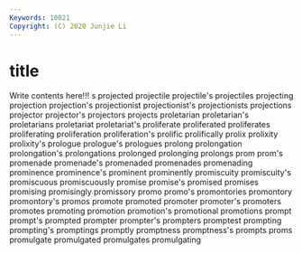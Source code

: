 ```yaml
---
Keywords: 10021
Copyright: (C) 2020 Junjie Li
---
```


# title

Write contents here!!!
s 
projected 
projectile 
projectile's 
projectiles 
projecting 
projection
projection's 
projectionist 
projectionist's 
projectionists 
projections 
projector 
projector's 
projectors 
projects 
proletarian
proletarian's 
proletarians 
proletariat 
proletariat's 
proliferate 
proliferated 
proliferates 
proliferating 
proliferation 
proliferation's
prolific 
prolifically 
prolix 
prolixity 
prolixity's 
prologue 
prologue's 
prologues 
prolong 
prolongation
prolongation's 
prolongations 
prolonged 
prolonging 
prolongs 
prom 
prom's 
promenade 
promenade's 
promenaded
promenades 
promenading 
prominence 
prominence's 
prominent 
prominently 
promiscuity 
promiscuity's 
promiscuous 
promiscuously
promise 
promise's 
promised 
promises 
promising 
promisingly 
promissory 
promo 
promo's 
promontories
promontory 
promontory's 
promos 
promote 
promoted 
promoter 
promoter's 
promoters 
promotes 
promoting
promotion 
promotion's 
promotional 
promotions 
prompt 
prompt's 
prompted 
prompter 
prompter's 
prompters
promptest 
prompting 
prompting's 
promptings 
promptly 
promptness 
promptness's 
prompts 
proms 
promulgate
promulgated 
promulgates 
promulgating 
